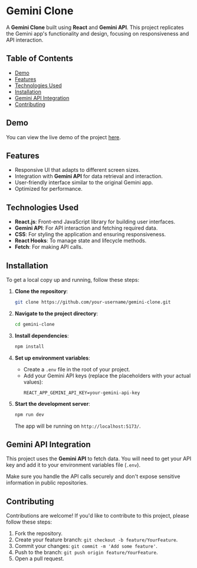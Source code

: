 # Gemini Clone

A **Gemini Clone** built using **React** and **Gemini API**. This project replicates the Gemini app's functionality and design, focusing on responsiveness and API interaction.

## Table of Contents

- [Demo](https://gemini-clone-k4r25ppfe-mayank-mehtas-projects.vercel.app/)
- [Features](#features)
- [Technologies Used](#technologies-used)
- [Installation](#installation)
- [Gemini API Integration](#gemini-api-integration)
- [Contributing](#contributing)

## Demo

You can view the live demo of the project [here](https://gemini-clone-k4r25ppfe-mayank-mehtas-projects.vercel.app/).

## Features

- Responsive UI that adapts to different screen sizes.
- Integration with **Gemini API** for data retrieval and interaction.
- User-friendly interface similar to the original Gemini app.
- Optimized for performance.

## Technologies Used

- **React.js**: Front-end JavaScript library for building user interfaces.
- **Gemini API**: For API interaction and fetching required data.
- **CSS**: For styling the application and ensuring responsiveness.
- **React Hooks**: To manage state and lifecycle methods.
- **Fetch**: For making API calls.

## Installation

To get a local copy up and running, follow these steps:

1. **Clone the repository**:
    ```bash
    git clone https://github.com/your-username/gemini-clone.git
    ```

2. **Navigate to the project directory**:
    ```bash
    cd gemini-clone
    ```

3. **Install dependencies**:
    ```bash
    npm install
    ```

4. **Set up environment variables**:
   - Create a `.env` file in the root of your project.
   - Add your Gemini API keys (replace the placeholders with your actual values):
     ```
     REACT_APP_GEMINI_API_KEY=your-gemini-api-key
     ```

5. **Start the development server**:
    ```bash
    npm run dev
    ```

   The app will be running on `http://localhost:5173/`.

## Gemini API Integration

This project uses the **Gemini API** to fetch data. You will need to get your API key and add it to your environment variables file (`.env`). 

Make sure you handle the API calls securely and don't expose sensitive information in public repositories.

## Contributing

Contributions are welcome! If you'd like to contribute to this project, please follow these steps:

1. Fork the repository.
2. Create your feature branch: `git checkout -b feature/YourFeature`.
3. Commit your changes: `git commit -m 'Add some feature'`.
4. Push to the branch: `git push origin feature/YourFeature`.
5. Open a pull request.
